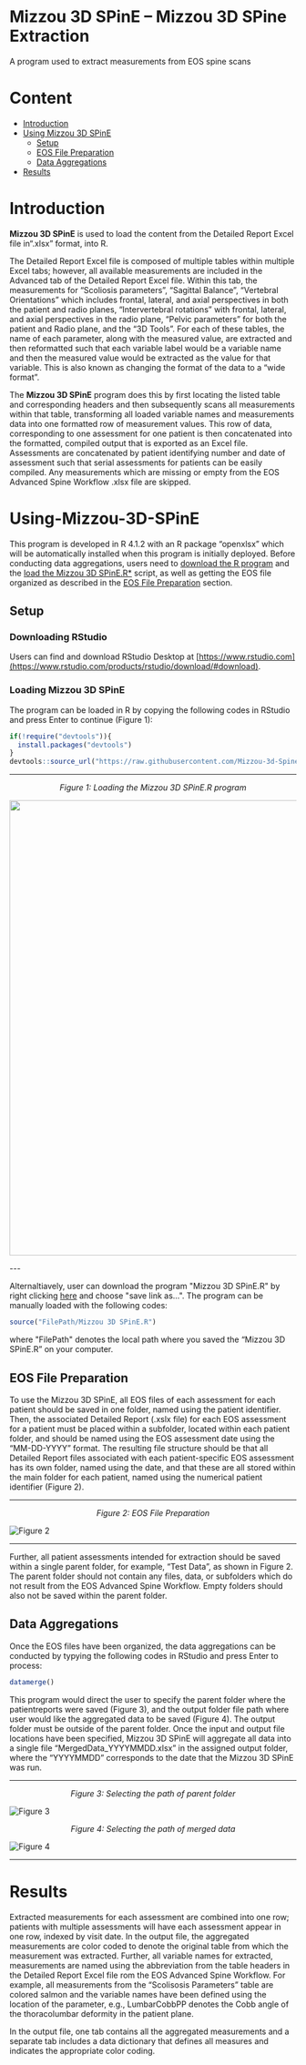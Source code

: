 # Mizzou 3D SPinE – Mizzou 3D SPine Extraction
A program used to extract measurements from EOS spine scans

# Content
- [Introduction](#Introduction)
- [Using Mizzou 3D SPinE](#Using-Mizzou-3D-SPinE)
  - [Setup](#Setup)
  - [EOS File Preparation](#EOS-File-Preparation)
  - [Data Aggregations](#Data-Aggregations)
- [Results](#Results)



# Introduction
**Mizzou 3D SPinE** is used to load the content from the  Detailed Report Excel file in“.xlsx” format, into R. 

The Detailed Report Excel file is composed of multiple tables within multiple Excel tabs; however, all available measurements are included in the Advanced tab of the Detailed Report Excel file.  Within this tab, the measurements for “Scoliosis parameters”, “Sagittal Balance”, “Vertebral Orientations” which includes frontal, lateral, and axial perspectives in both the patient and radio planes, “Intervertebral rotations” with frontal, lateral, and axial perspectives in the radio plane, “Pelvic parameters” for both the patient and Radio plane, and the “3D Tools”.  For each of these tables, the name of each parameter, along with the measured value, are extracted and then reformatted such that each variable label would be a variable name and then the measured value would be extracted as the value for that variable. This is also known as changing the format of the data to a “wide format”. 

The **Mizzou 3D SPinE** program does this by first locating the listed table and corresponding headers and then subsequently scans all measurements within that table, transforming all loaded variable names and measurements data into one formatted row of measurement values. This row of data, corresponding to one assessment for one patient is then concatenated into the formatted, compiled output that is exported as an Excel file. Assessments are concatenated by patient identifying number and date of assessment such that serial assessments for patients can be easily compiled. Any measurements which are missing or empty from the EOS Advanced Spine Workflow .xlsx file are skipped. 

# Using-Mizzou-3D-SPinE
This program is developed in R 4.1.2 with an R package “openxlsx” which will be automatically installed when this program is initially deployed. Before conducting data aggregations, users need to [download the R program](#Downloading-RStudio) and the [load the Mizzou 3D SPinE.R*](#Loading-Mizzou-3D-SPinE) script, as well as getting the EOS file organized as described in the [EOS File Preparation](#EOS-File-Preparation) section.

## Setup
### Downloading RStudio
Users can find and download RStudio Desktop at [https://www.rstudio.com](https://www.rstudio.com/products/rstudio/download/#download).

### Loading Mizzou 3D SPinE
The program can be loaded in R by copying the following codes in RStudio and press Enter to continue (Figure 1):
```r
if(!require("devtools")){
  install.packages("devtools")
}
devtools::source_url("https://raw.githubusercontent.com/Mizzou-3d-Spine/Mizzou-3d-Spine/main/Code/Mizzou%203D%20SPinE.R")
```

---
<p align="center">
    <em> Figure 1: Loading the Mizzou 3D SPinE.R program </em> 
</p>

<p align="center">
  <img src="https://github.com/Mizzou-3d-Spine/Mizzou-3d-Spine/blob/main/Figure/Loading_Program.png" width="800">
</p>
---

Alternaltiavely, user can download the program "Mizzou 3D SPinE.R" by right clicking [here](https://raw.githubusercontent.com/Mizzou-3d-Spine/Mizzou-3d-Spine/main/Code/Mizzou%203D%20SPinE.R) and choose "save link as...". The program can be manually loaded with the following codes:
```r
source("FilePath/Mizzou 3D SPinE.R")
```
where "FilePath" denotes the local path where you saved the “Mizzou 3D SPinE.R” on your computer. 



## EOS File Preparation
To use the Mizzou 3D SPinE, all EOS files of each assessment for each patient should be saved in one folder, named using the patient identifier. Then, the associated Detailed Report (.xslx file) for each EOS assessment for a patient must be placed within a subfolder, located within each patient folder, and should be named using the EOS assessment date using the “MM-DD-YYYY” format. The resulting file structure should be that all Detailed Report files associated with each patient-specific EOS assessment has its own folder, named using the date, and that these are all stored within the main folder for each patient, named using the numerical patient identifier (Figure 2). 

---
<p align="center">
    <em> Figure 2: EOS File Preparation </em>
</p>

![Figure 2](https://github.com/CastleLi/EOSDataExtraction/blob/main/Figure/Fig1.PNG)

---

Further, all patient assessments intended for extraction should be saved within a single parent folder, for example, “Test Data”, as shown in Figure 2.  The parent folder should not contain any files, data, or subfolders which do not result from the EOS Advanced Spine Workflow.  Empty folders should also not be saved within the parent folder. 

## Data Aggregations
Once the EOS files have been organized, the data aggregations can be conducted by typying the following codes in RStudio and press Enter to process:

```r
datamerge()
```

This program would direct the user to specify the parent folder where the patientreports were saved  (Figure 3), and the output folder file path where user would like the aggregated data to be saved (Figure 4). The output folder must be outside of the parent folder. Once the input and output file locations have been specified, Mizzou 3D SPinE  will aggregate all data into a single file “MergedData_YYYYMMDD.xlsx” in the assigned output folder, where the “YYYYMMDD” corresponds to the date that the Mizzou 3D SPinE was run.

---
<p align="center">
    <em> Figure 3: Selecting the path of parent folder </em>
</p>

![Figure 3](https://github.com/Mizzou-3d-Spine/Mizzou-3d-Spine/blob/main/Figure/Data_Aggregation_Input.PNG)

<p align="center">
    <em> Figure 4: Selecting the path of merged data </em>
</p>

![Figure 4](https://github.com/Mizzou-3d-Spine/Mizzou-3d-Spine/blob/main/Figure/Data_Aggregation_Output.PNG)

---

# Results
Extracted measurements for each assessment are combined into one row; patients with multiple assessments will have each assessment appear in one row, indexed by visit date. In the output file, the aggregated measurements are color coded to denote the original table from which the measurement was extracted. Further, all variable names for extracted, measurements are named using the abbreviation from the table headers in the Detailed Report Excel file rom the EOS Advanced Spine Workflow. For example, all measurements from the “Scolisosis Parameters” table are colored salmon and the variable names have been defined using the location of the parameter, e.g., LumbarCobbPP denotes the Cobb angle of the thoracolumbar deformity in the patient plane. 

In the output file, one tab contains all the aggregated measurements and a separate tab includes a data dictionary that defines all measures and indicates the appropriate color coding. 


